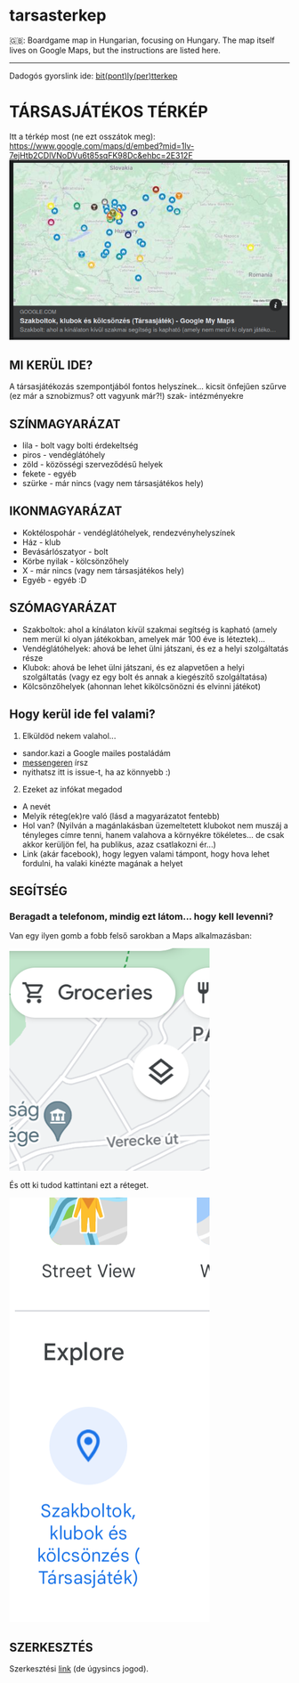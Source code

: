 # tarsasterkep

🇬🇧: Boardgame map in Hungarian, focusing on Hungary. The map itself lives on Google Maps, but the instructions are listed here.

---

Dadogós gyorslink ide: [bit(pont)ly(per)tterkep](bit.ly/tterkep)

# TÁRSASJÁTÉKOS TÉRKÉP

Itt a térkép most (ne ezt osszátok meg):
https://www.google.com/maps/d/embed?mid=1lv-7ejHtb2CDlVNoDVu6t85sqFK98Dc&ehbc=2E312F
![Előnézet](./img/elonezet.png)

## MI KERÜL IDE?

A társasjátékozás szempontjából fontos helyszínek... kicsit önfejűen szűrve (ez már a sznobizmus? ott vagyunk már?!) szak- intézményekre

## SZÍNMAGYARÁZAT

* lila - bolt vagy bolti érdekeltség
* piros - vendéglátóhely
* zöld - közösségi szerveződésű helyek
* fekete - egyéb
* szürke - már nincs (vagy nem társasjátékos hely)

## IKONMAGYARÁZAT

* Koktélospohár - vendéglátóhelyek, rendezvényhelyszínek
* Ház - klub
* Bevásárlószatyor - bolt
* Körbe nyilak - kölcsönzőhely
* X - már nincs (vagy nem társasjátékos hely)
* Egyéb - egyéb :D

## SZÓMAGYARÁZAT

* Szakboltok: ahol a kínálaton kívül szakmai segítség is kapható (amely nem merül ki olyan játékokban, amelyek már 100 éve is léteztek)...
* Vendéglátóhelyek: ahová be lehet ülni játszani, és ez a helyi szolgáltatás része
* Klubok: ahová be lehet ülni játszani, és ez alapvetően a helyi szolgáltatás (vagy ez egy bolt és annak a kiegészítő szolgáltatása)
* Kölcsönzőhelyek (ahonnan lehet kikölcsönözni és elvinni játékot)

## Hogy kerül ide fel valami?

1. Elküldöd nekem valahol...
* sandor.kazi a Google mailes postaládám
* [messengeren](https://facebook.com/sandor.kazi) írsz
* nyithatsz itt is issue-t, ha az könnyebb :)

2. Ezeket az infókat megadod
* A nevét
* Melyik réteg(ek)re való (lásd a magyarázatot fentebb)
* Hol van? (Nyilván a magánlakásban üzemeltetett klubokot nem muszáj a tényleges címre tenni, hanem valahova a környékre tökéletes... de csak akkor kerüljön fel, ha publikus, azaz csatlakozni ér...)
* Link (akár facebook), hogy legyen valami támpont, hogy hova lehet fordulni, ha valaki kinézte magának a helyet

## SEGÍTSÉG

### Beragadt a telefonom, mindig ezt látom... hogy kell levenni?

Van egy ilyen gomb a fobb felső sarokban a Maps alkalmazásban:

![beragadt_1](./img/beragadt_1.png)

És ott ki tudod kattintani ezt a réteget.

![beragadt_2](./img/beragadt_2.png)

## SZERKESZTÉS

Szerkesztési [link](https://www.google.com/maps/d/edit?mid=1lv-7ejHtb2CDlVNoDVu6t85sqFK98Dc&ll=46.90099911520825%2C20.57658784999998&z=8) (de úgysincs jogod).
